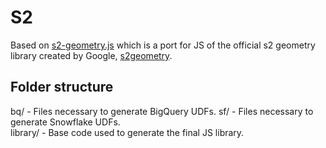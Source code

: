 # S2

Based on [s2-geometry.js](https://github.com/hunterjm/s2-geometry.js) which is a port for JS of the official s2 geometry library created by Google, [s2geometry](https://github.com/google/s2geometry).

## Folder structure

bq/      - Files necessary to generate BigQuery UDFs.
sf/      - Files necessary to generate Snowflake UDFs.    
library/ - Base code used to generate the final JS library.
